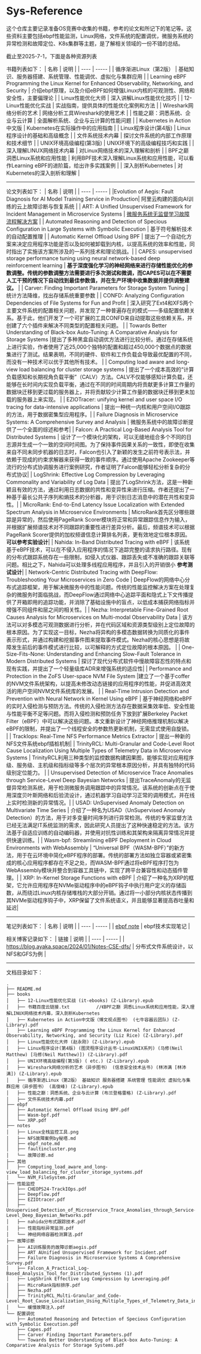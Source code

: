 # Sys-Reference
这个仓库主要记录准备OS竞赛中收集的书籍，参考的论文和所记下的笔记等。这些资料主要包括ebpf性能监测，Linux网络，文件系统的配置调优，微服务系统的异常检测和故障定位、K8s集群等主题，是了解相关领域的一份不错的总结。

截止至2025-7-1，下面是各种资源列表

书籍列表如下：
| 名称 | 说明 | 
| ---- | ----- | 
| 循序渐进Linux（第2版） | 基础知识、服务器搭建、系统管理、性能调优、虚拟化与集群应用 |
| Learning eBPF Programming the Linux Kernel for Enhanced Observability, Networking, and Security | 介绍ebpf原理，以及介绍eBPF如何增强Linux内核的可观测性、网络和安全性，主要偏理论 |
| Linux性能优化大师 | 深入讲解Linux性能优化技巧 |
| 12-Linux性能优化实战 | 实战指南，提供具体的性能优化案例和方法 |
| Wireshark网络分析的艺术 | 网络分析工具Wireshark的使用艺术 |
| 性能之巅：洞悉系统、企业与云计算 | 全面解析系统、企业与云计算的性能问题 |
| Kubernetes in Action中文版 | Kubernetes在实际操作中的应用指南 |
| Linux程序设计(第4版) | Linux程序设计的基础和高级概念 |
| 文件系统技术内幕 | 探讨文件系统的内部工作原理和技术细节 |
| UNIX环境高级编程(第3版) | UNIX环境下的高级编程技巧和实践 |
| 深入理解LINUX网络技术内幕 | 对Linux网络技术的深入理解和剖析 |
| BPF之巅 洞悉Linux系统和应用性能 | 利用BPF技术深入理解Linux系统和应用性能，可以看作Learning eBPF的进阶篇，给出许多实践案例 |
| 深入剖析Kubernetes | 对Kubernetes的深入剖析和理解 |

---

论文列表如下：
| 名称 | 说明 | 
| ---- | ----- |
|Evolution of Aegis: Fault Diagnosis for AI Model Training Service in Production|  阿里云构建的面向AI训练的云上故障诊断与恢复系统     | 
| ART: A Unified Unsupervised Framework for Incident Management in Microservice Systems | [微服务系统无监督学习故障流程解决方案](https://metaso.cn/s/TWIZeDb) |
| Automated Reasoning and Detection of Specious Configuration in Large Systems with Symbolic Execution | 基于符号解析技术的自动配置推理 |
| Automatic Kernel Offload Using BPF | 提出了一个自动化方案来决定应用程序功能是否以及如何被卸载到内核，以提高系统的效率和性能，同时指出了实施该方案所涉及的一系列技术和理论挑战。| 
| CAPES: unsupervised storage performance tuning using neural network-based deep reinforcement learning | **基于深度强化学习的神经网络来进行存储性能优化的参数调整。传统的参数调整方法需要进行多次测试和微调，而CAPES可以在不需要人工干预的情况下自动找到最佳参数值，并在生产环境中收集数据并提供调整建议。** |
| Carver: Finding Important Parameters for Storage System Tuning | 统计方法降维，找出存储系统重要参数 | 
| CONFD: Analyzing Configuration Dependencies of File Systems for Fun and Profit | 深入研究了Ext4和XFS两个主要文件系统的配置相关问题，并发现了一种普遍存在的模式——多级配置依赖关系。基于此，他们开发了一个可扩展的工具CONFD来自动提取这些依赖关系，并创建了六个插件来解决不同类型的配置相关问题。 |
| Towards Better Understanding of Black-box Auto-Tuning: A Comparative Analysis for Storage Systems |提出了多种黑盒自动调优方法进行比较分析。通过在存储系统上进行实验，作者使用了近25,000个独特的配置和超过450,000个数据点的数据集进行了测试。结果表明，不同的硬件、软件和工作负载会导致最优配置的不同，而没有一种技术可以优于其他所有技术。 | 
| Computing load aware and long-view load balancing for cluster storage systems | 提出了一个成本高效的“计算负载感知和长期视角负载平衡”（CALV）方法。CALV不仅能够感知计算负载，还能够在长时间内实现负载平衡，通过在不同的时间周期内将贡献更多计算工作量的数据块迁移到更过载的服务器上，并将贡献较少计算工作量的数据块迁移到更未加载的服务器上来实现。 |
| EZIOTracer: unifying kernel and user space I/O tracing for data-intensive applications | 提出一种统一内核和用户空间I/O跟踪的方法，用于数据密集型应用程序。| 
| Failure Diagnosis in Microservice Systems: A Comprehensive Survey and Analysis | 微服务系统中的故障诊断提供了一个全面的综述和参考| 
| Falcon: A Practical Log-Based Analysis Tool for Distributed Systems | 设计了一个模块化的架构，可以无缝地组合多个不同的日志源并生成一个一致的空间时间图。为了保持事件因果关系的一致性，即使在收集来自不同未同步机器的日志时，Falcon也引入了新颖的发生之前符号表示法，并依赖于现成的约束求解器来获得一致的事件顺序。通过使用Apache Zookeeper等流行的分布式协调服务进行案例研究，作者证明了Falcon能够轻松分析复杂的分布式协议| 
| LogShrink: Effective Log Compression by Leveraging Commonality and Variability of Log Data | 提出了LogShrink方法，这是一种新颖且有效的方法，通过利用日志数据的共性和变异性来进行压缩。作者还提出了一种基于最长公共子序列和熵技术的分析器，用于识别日志消息中的潜在共性和变异性。| 
| MicroRank: End-to-End Latency Issue Localization with Extended Spectrum Analysis in Microservice Environments | MicroRank首先区分哪些跟踪是异常的，然后使用PageRank Scorer模块将正常和异常跟踪信息作为输入，并根据扩展频谱技术对不同跟踪的重要性进行差异分析。最后，频谱技术可以根据PageRank Scorer提供的加权频谱信息计算排名列表，更有效地定位根本原因。**可以参考实验设计**|
| Nahida: In-Band Distributed Tracing with eBPF | 该系统基于eBPF技术，可以在不侵入应用程序的情况下追踪完整的请求执行路径。现有的分布式跟踪系统存在一些限制，如侵入式仪器、跟踪丢失或不准确的跟踪关联等问题。相比之下，Nahida可以处理多线程应用程序，并且引入的开销很小 **参考测试设计**| 
| Network-Centric Distributed Tracing with DeepFlow: Troubleshooting Your Microservices in Zero Code | DeepFlow的网络中心分布式追踪框架，用于解决微服务中的性能问题。传统的性能监控解决方案在处理复杂的微服务时面临挑战，而DeepFlow通过网络中心追踪平面和隐式上下文传播提供了开箱即用的追踪功能，并消除了基础设施中的盲点，以低成本捕获网络指标并增强不同组件和层之间的相关性。| 
| Nezha: Interpretable Fine-Grained Root Causes Analysis for Microservices on Multi-modal Observability Data | 该方法可以对多模态可观测数据进行分析，并在代码区域和资源类型级别上定位故障的根本原因。为了实现这一目标，Nezha将异构的多模态数据转换为同质化的事件表示形式，并通过构建和挖掘事件图来提取事件模式。Nezha的核心思想是将故障发生前后的事件模式进行比较，以可解释的方式定位故障的根本原因。 | 
| One-Size-Fits-None: Understanding and Enhancing Slow-Fault Tolerance in Modern Distributed Systems | 探讨了现代分布式软件中慢故障容忍性的特点和现有实践，并提出了一个轻量级库ADR来增强系统的适应性| 
| Performance and Protection in the ZoFS User-space NVM File System |建立了一个基于coffer的NVM文件系统架构，以提高未修改动态链接的应用程序的性能，并促进高效灵活的用户空间NVM文件系统库的发展。 | 
| Real-Time Intrusion Detection and Prevention with Neural Network in Kernel Using eBPF | 基于神经网络和eBPF的实时入侵检测与预防方法。传统的入侵检测方法存在数据采集效率低、安全性能与性能平衡不足等问题。而将入侵检测和预防任务下放到扩展Berkeley Packet Filter（eBPF）中可以解决这些问题。本文重新设计了神经网络推理机制以解决eBPF的限制，并提出了一个线程安全的参数热更新机制，无需显式使用自旋锁。 | 
| TrackIops: Real-Time NFS Performance Metrics Extractor | 提出一种新的NFS文件系统ebpf插桩机制| 
| TrinityRCL: Multi-Granular and Code-Level Root Cause Localization Using Multiple Types of Telemetry Data in Microservice Systems | TrinityRCL利用三种类型的监控数据构建因果图，能够实现对应用程序级、服务级、主机级和指标级等多个层次的异常根本原因分析，并具有独特的代码级别定位能力。 | 
| Unsupervised Detection of Microservice Trace Anomalies through Service-Level Deep Bayesian Networks | 提出TraceAnomaly的无监督异常检测系统，用于检测微服务调用跟踪中的异常情况。该系统的创新点在于使用深度贝叶斯网络和后验流设计，通过机器学习自动学习正常的调用模式，并在线上实时检测新的异常情况。| 
| USAD: UnSupervised Anomaly Detection on Multivariate Time Series | 介绍了一种名为USAD（UnSupervised Anomaly Detection）的方法，用于对多变量时间序列进行异常检测。传统的专家监督方法已经无法满足IT系统监测的需求，因此研究人员提出了这种快速稳定的方法。该方法基于自适应训练的自动编码器，并使用对抗性训练和其架构来隔离异常情况并提供快速训练。|
| Wasm-bpf: Streamlining eBPF Deployment in Cloud Environments with WebAssembly | “Universal BPF（WASM-BPF）”的新方法，用于在云环境中简化eBPF程序的部署。传统的部署方法如独立容器或紧密集成的核心应用程序都存在不足之处，而WASM-BPF通过将eBPF程序打包为WebAssembly模块并整合到容器工具链中，实现了跨平台兼容性和动态插件管理。| 
| XRP: In-Kernel Storage Functions with eBPF | 介绍了一种名为XRP的框架，它允许应用程序在NVMe驱动程序中的eBPF钩子中执行用户定义的存储函数，从而绕过Linux内核存储堆栈的大部分开销。通过将一小部分内核状态传播到其NVMe驱动程序钩子中，XRP保留了文件系统语义，并且能够显著提高吞吐量和延迟| 


---


笔记列表如下：
| 名称 | 说明 | 
| ---- | ----- |
| [ebpf note](./notes/ebpf_note.md) |  ebpf技术实现笔记      |  

相关博客记录如下：
| 链接 | 说明 |
| ---- | ----- |
| https://blog.ayaka.space/2024/01/Notes-CSE-dfs/ | 分布式文件系统设计，以NFS和GFS为例 | 

---

文档目录如下：
```
.
├── README.md
├── books
│   ├── 12-Linux性能优化实战 (it-ebooks) (Z-Library).epub
│   ├── 书籍百度云链接.txt          //《BPF之巅 洞悉Linux系统和应用性能，深入理解LINUX网络技术内幕，深入剖析Kubernetes 
│   ├── Kubernetes in Action中文版（博文视点图书） (七牛容器云团队) (Z-Library).pdf
│   ├── Learning eBPF Programming the Linux Kernel for Enhanced Observability, Networking, and Security (Liz Rice) (Z-Library).pdf
│   ├── Linux性能优化大师 (赵永刚) (Z-Library).epub
│   ├── Linux程序设计(第4版) (图灵程序设计丛书·LinuxUNIX系列) (马修(Neil Matthew) [马修(Neil Matthew)]) (Z-Library).pdf
│   ├── UNIX环境高级编程(第3版) ( etc.) (Z-Library).epub
│   ├── Wireshark网络分析的艺术（异步图书） (信息安全技术丛书) (林沛满 [林沛满]) (Z-Library).epub
│   ├── 循序渐进Linux（第2版） 基础知识 服务器搭建 系统管理 性能调优 虚拟化与集群应用（异步图书） (高俊峰) (Z-Library).epub
│   ├── 性能之巅：洞悉系统、企业与云计算 (布兰登格雷格) (Z-Library).pdf
│   ├── 文件系统技术内幕.pdf
├── ebpf
│   ├── Automatic Kernel Offload Using BPF.pdf
│   ├── Wasm-bpf.pdf
│   └── XRP.pdf
├── notes
│   ├── Linux全栈监控工具.png
│   ├── NFS故障案例by秘塔.md
│   ├── ebpf_note.md
│   ├── faultincluster.png
│   └── 故障诊断.md
├── 其他
│   ├── Computing_load_aware_and_long-view_load_balancing_for_cluster_storage_systems.pdf
│   └── NVM_FileSystem.pdf
├── 性能监控
│   ├── CHEOPS24-TrackIOps.pdf
│   ├── Deepflow.pdf
│   ├── EZIOtracer.pdf
│   ├── Unsupervised_Detection_of_Microservice_Trace_Anomalies_through_Service-Level_Deep_Bayesian_Networks.pdf
│   ├── nahida分布式跟踪技术.pdf
│   ├── 性能指标异常监测.pdf
│   └── 神经网络容器检测算法.pdf
├── 故障诊断
│   ├── AI训练服务的故障诊断aegis.pdf
│   ├── ART AUnified Unsupervised Framework for Incident.pdf
│   ├── Failure Diagnosis in Microservice Systems A Comprehensive Survey.pdf
│   ├── Falcon_A_Practical_Log-Based_Analysis_Tool_for_Distributed_Systems (1).pdf
│   ├── LogShrink Effective Log Compression by Leveraging.pdf
│   ├── MicroRank指标排序.pdf
│   ├── Nezha.pdf
│   ├── TrinityRCL_Multi-Granular_and_Code-Level_Root_Cause_Localization_Using_Multiple_Types_of_Telemetry_Data_in_Microservice_Systems.pdf
│   └── 缓慢故障注入.pdf
└── 配置调优
    ├── Automated Reasoning and Detection of Specious Configuration with Symbolic Execution.pdf
    ├── Capes.pdf
    ├── Carver Finding Important Parameters.pdf
    └── Towards Better Understanding of Black-box Auto-Tuning: A Comparative Analysis for Storage Systems.pdf
```